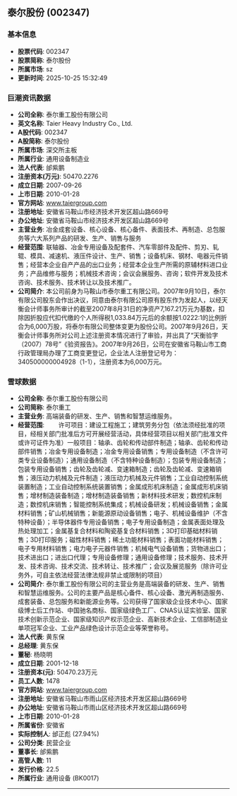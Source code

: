 ## 泰尔股份 (002347)

### 基本信息

- **股票代码**: 002347
- **股票简称**: 泰尔股份
- **所属市场**: sz
- **更新时间**: 2025-10-25 15:32:49

### 巨潮资讯数据

- **公司全称**: 泰尔重工股份有限公司
- **英文名称**: Taier Heavy Industry Co., Ltd.
- **A股代码**: 002347
- **A股简称**: 泰尔股份
- **所属市场**: 深交所主板
- **所属行业**: 通用设备制造业
- **法人代表**: 邰紫鹏
- **注册资本(万元)**: 50470.2276
- **成立日期**: 2007-09-26
- **上市日期**: 2010-01-28
- **官方网站**: www.taiergroup.com
- **注册地址**: 安徽省马鞍山市经济技术开发区超山路669号
- **办公地址**: 安徽省马鞍山市经济技术开发区超山路669号
- **主营业务**: 冶金成套设备、核心设备、核心备件、表面技术、再制造、总包服务等六大系列产品的研发、生产、销售与服务
- **经营范围**: 联轴器、冶金专用设备及配套件、汽车零部件及配件、剪刃、轧辊、模具、减速机、液压件设计、生产、销售；设备机床、钢材、电器元件销售；经营本企业自产产品的出口业务；经营本企业生产所需的原辅材料进口业务；产品维修与服务；机械技术咨询；会议会展服务、咨询；软件开发及技术咨询、技术服务、技术转让以及技术推广。
- **公司简介**: 本公司前身为马鞍山市泰尔重工有限公司。2007年9月10日，泰尔有限公司股东会作出决议，同意由泰尔有限公司原有股东作为发起人，以经天衡会计师事务所审计的截至2007年8月31日的净资产7,167.21万元为基数，扣除因折股应代扣代缴的个人所得税1,033.84万元后的余额按1.0222:1的比例折合为6,000万股，将泰尔有限公司整体变更为股份公司。2007年9月26日，天衡会计师事务所对公司上述注册资本情况进行了审验，并出具了“天衡验字（2007）78号”《验资报告》。2007年9月26日，公司在安徽省马鞍山市工商行政管理局办理了工商变更登记，企业法人注册登记号为：340500000004928（1-1），注册资本为6,000万元。

### 雪球数据

- **公司全称**: 泰尔重工股份有限公司
- **公司简称**: 泰尔重工
- **主营业务**: 高端装备的研发、生产、销售和智慧运维服务。
- **经营范围**: 　　许可项目：建设工程施工；建筑劳务分包（依法须经批准的项目，经相关部门批准后方可开展经营活动，具体经营项目以相关部门批准文件或许可证件为准）一般项目：轴承、齿轮和传动部件制造；轴承、齿轮和传动部件销售；冶金专用设备制造；冶金专用设备销售；专用设备制造（不含许可类专业设备制造）；通用设备制造（不含特种设备制造）；包装专用设备制造；包装专用设备销售；齿轮及齿轮减、变速箱制造；齿轮及齿轮减、变速箱销售；液压动力机械及元件制造；液压动力机械及元件销售；工业自动控制系统装置制造；工业自动控制系统装置销售；金属成形机床制造；金属成形机床销售；增材制造装备制造；增材制造装备销售；新材料技术研发；数控机床制造；数控机床销售；智能控制系统集成；机械设备研发；机械设备销售；金属材料销售；矿山机械销售；新能源原动设备销售；电子、机械设备维护（不含特种设备）；半导体器件专用设备销售；电子专用设备制造；金属表面处理及热处理加工；金属基复合材料和陶瓷基复合材料销售；3D打印基础材料销售；3D打印服务；磁性材料销售；稀土功能材料销售；表面功能材料销售；电子专用材料销售；电力电子元器件销售；机械电气设备销售；货物进出口；技术进出口；进出口代理；专用设备修理；通用设备修理；技术服务、技术开发、技术咨询、技术交流、技术转让、技术推广；会议及展览服务（除许可业务外，可自主依法经营法律法规非禁止或限制的项目）
- **公司简介**: 泰尔重工股份有限公司的主营业务是高端装备的研发、生产、销售和智慧运维服务。公司的主要产品是核心备件、核心设备、激光再制造服务、成套装备、总包服务和新能源业务等。公司获得了国家级企业技术中心、国家级博士后工作站、中国驰名商标、国家级绿色工厂、CNAS认证实验室、国家技术创新示范企业、国家级知识产权示范企业、高新技术企业、工信部制造业单项冠军企业、工业产品绿色设计示范企业等荣誉称号。
- **法人代表**: 黄东保
- **总经理**: 黄东保
- **董秘**: 杨晓明
- **成立日期**: 2001-12-18
- **注册资本(元)**: 50470.23万元
- **员工人数**: 1478
- **官方网站**: www.taiergroup.com
- **注册地址**: 安徽省马鞍山市雨山区经济技术开发区超山路669号
- **办公地址**: 安徽省马鞍山市雨山区经济技术开发区超山路669号
- **上市日期**: 2010-01-28
- **所属省份**: 安徽省
- **实际控制人**: 邰正彪 (27.94%)
- **公司分类**: 民营企业
- **董事长**: 邰紫鹏
- **高管人数**: 11
- **发行价格**: 22.5
- **所属行业**: 通用设备 (BK0017)

---
